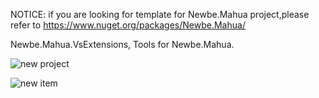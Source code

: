 NOTICE: if you are looking for template for Newbe.Mahua project,please refer to https://www.nuget.org/packages/Newbe.Mahua/

Newbe.Mahua.VsExtensions, Tools for Newbe.Mahua.

![new project](http://www.newbe.pro/assets/i/20171216-001.png)

![new item](http://www.newbe.pro/assets/i/20171217-001.png)

